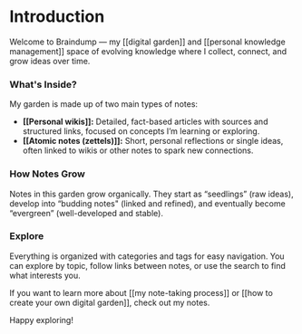 
# Introduction

Welcome to Braindump — my [[digital garden]] and [[personal knowledge management]] space of evolving knowledge where I collect, connect, and grow ideas over time.

### What's Inside?

My garden is made up of two main types of notes:
*   **[[Personal wikis]]:** Detailed, fact-based articles with sources and structured links, focused on concepts I’m learning or exploring.
*   **[[Atomic notes (zettels)]]:** Short, personal reflections or single ideas, often linked to wikis or other notes to spark new connections.

### How Notes Grow

Notes in this garden grow organically. They start as “seedlings” (raw ideas), develop into “budding notes" (linked and refined), and eventually become “evergreen” (well-developed and stable).

### Explore

Everything is organized with categories and tags for easy navigation. You can explore by topic, follow links between notes, or use the search to find what interests you.

If you want to learn more about [[my note-taking process]] or [[how to create your own digital garden]], check out my notes.

Happy exploring!
